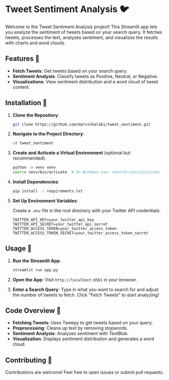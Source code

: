 # Tweet Sentiment Analysis 🐦

Welcome to the Tweet Sentiment Analysis project! This Streamlit app lets you analyze the sentiment of tweets based on your search query. It fetches tweets, processes the text, analyzes sentiment, and visualizes the results with charts and word clouds.

## Features 🌟

- **Fetch Tweets**: Get tweets based on your search query.
- **Sentiment Analysis**: Classify tweets as Positive, Neutral, or Negative.
- **Visualizations**: View sentiment distribution and a word cloud of tweet content.

## Installation 🔧

1. **Clone the Repository**:

    ```bash
    git clone https://github.com/marvinhalabi/tweet_sentiment.git
    ```

2. **Navigate to the Project Directory**:

    ```bash
    cd tweet_sentiment
    ```

3. **Create and Activate a Virtual Environment** (optional but recommended):

    ```bash
    python -m venv venv
    source venv/bin/activate  # On Windows use: venv\Scripts\activate
    ```

4. **Install Dependencies**:

    ```bash
    pip install -r requirements.txt
    ```

5. **Set Up Environment Variables**:

    Create a `.env` file in the root directory with your Twitter API credentials:

    ```plaintext
    TWITTER_API_KEY=your_twitter_api_key
    TWITTER_API_SECRET=your_twitter_api_secret
    TWITTER_ACCESS_TOKEN=your_twitter_access_token
    TWITTER_ACCESS_TOKEN_SECRET=your_twitter_access_token_secret
    ```

## Usage 🚀

1. **Run the Streamlit App**:

    ```bash
    streamlit run app.py
    ```

2. **Open the App**: Visit `http://localhost:8501` in your browser.

3. **Enter a Search Query**: Type in what you want to search for and adjust the number of tweets to fetch. Click "Fetch Tweets" to start analyzing!

## Code Overview 📝

- **Fetching Tweets**: Uses Tweepy to get tweets based on your query.
- **Preprocessing**: Cleans up text by removing stopwords.
- **Sentiment Analysis**: Analyzes sentiment with TextBlob.
- **Visualization**: Displays sentiment distribution and generates a word cloud.

## Contributing 🤝

Contributions are welcome! Feel free to open issues or submit pull requests.

